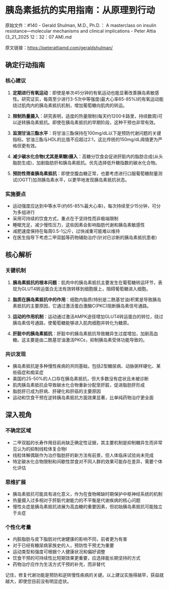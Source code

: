 # 胰岛素抵抗的实用指南：从原理到行动

原始文件：#140 - Gerald Shulman, M.D., Ph.D.： A masterclass on insulin resistance—molecular mechanisms and clinical implications - Peter Attia (3_21_2025 12：32：07 AM).md

原文链接：https://peterattiamd.com/geraldshulman/

## 确定行动指南

### 核心建议

1. **定期进行有氧运动**：即使是单次45分钟的有氧运动也能显著改善胰岛素敏感性。研究证实，每周至少进行3-5次中等强度(最大心率65-85%)的有氧运动能绕过肌肉内的胰岛素抵抗机制，增加葡萄糖向肌肉的转运。

2. **限制热量摄入**：研究表明，适度的热量限制(每天约1200卡路里，持续数周)可以逆转胰岛素抵抗。即使在胰岛素抵抗的早期阶段，这种干预也非常有效。

3. **监测甘油三酯水平**：将甘油三酯保持在100mg/dL以下是预防代谢问题的关键指标。甘油三酯与HDL的比值不应超过2:1，这比传统的150mg/dL阈值更为严格但更有效。

4. **减少碳水化合物(尤其是果糖)摄入**：高糖分饮食会促进肝脏内的脂肪合成(从头脂肪生成)，加剧脂肪肝和胰岛素抵抗。优先选择低升糖指数的碳水化合物。

5. **预防性筛查胰岛素抵抗**：即使空腹血糖正常，也要考虑进行口服葡萄糖耐量测试(OGTT)加测胰岛素水平，以更早地发现胰岛素抵抗状态。

### 实施要点

- 运动强度应达到中等水平(约65-85%最大心率)，每次持续至少15分钟，可分为多组进行
- 采用可持续的饮食方式，重点在于坚持性而非极端限制
- 睡眠充足，减少慢性压力，这些因素会影响脂肪代谢和胰岛素敏感性
- 减肥速度保持在每周0.5-1公斤，过快减重可能难以维持
- 在医生指导下考虑二甲双胍等药物辅助治疗(针对已诊断的胰岛素抵抗患者)

## 核心解析

### 关键机制

1. **胰岛素抵抗的根本问题**：肌肉中的胰岛素抵抗主要发生在葡萄糖转运环节，表现为GLUT4转运蛋白无法有效转移到细胞膜上，阻碍葡萄糖进入细胞。

2. **脂质在胰岛素抵抗中的作用**：细胞内脂质(特别是二酰基甘油)积累是导致胰岛素抵抗的主要原因，它通过激活蛋白激酶C(PKC)阻断胰岛素信号通路。

3. **运动的作用机制**：运动通过激活AMPK途径增加GLUT4转运蛋白的转位，绕过胰岛素信号通路，使葡萄糖能够进入肌肉细胞并转化为糖原。

4. **肝脏中的胰岛素抵抗**：肝脏中的胰岛素抵抗导致糖异生过度增加，加剧高血糖。这主要是由二酰基甘油激活PKCε，抑制胰岛素受体功能导致的。

### 共识发现

- 胰岛素抵抗是多种慢性疾病的共同基础，包括2型糖尿病、动脉粥样硬化、某些癌症和痴呆症
- 美国约25-50%的人口存在胰岛素抵抗，但大多数没有症状且未被诊断
- 肌肉胰岛素抵抗会导致碳水化合物重新分配至肝脏，促进脂肪肝形成
- 脂肪肝已成为肝病、肝硬化和肝癌的主要原因
- 运动和饮食干预在逆转胰岛素抵抗方面效果显著，比单纯药物治疗更全面

## 深入视角

### 不确定区域

- 二甲双胍的长寿作用目前尚缺乏确定性证据，其主要机制是抑制糖异生而非常见认为的抑制线粒体复合物I
- 线粒体解偶联作为治疗脂肪肝的新方法有前景，但人体临床试验尚未完成
- 特定碳水化合物限制和间歇性禁食对不同人群的效果可能存在差异，需要个体化评估

### 思维扩展

- 胰岛素抵抗可能具有进化意义，作为在食物稀缺时期保护中枢神经系统的机制
- 热量摄入过多相对于肝脏代谢能力的不平衡是代谢疾病的核心问题
- 慢性炎症是胰岛素抵抗进展为高血糖的重要因素，但初始胰岛素抵抗可能独立于炎症

### 个性化考量

- 内脏脂肪与皮下脂肪对代谢健康的影响不同，前者更为有害
- 对于已经有糖尿病家族史的人，预防性干预尤为重要
- 运动类型和强度可根据个人健康状况和偏好调整
- 饮食干预的可持续性比短期效果更重要，应选择能长期坚持的方式
- 药物治疗应作为生活方式干预的补充，而非替代

记住，修复代谢功能是预防和逆转慢性疾病的关键。以上建议实施得越早，获益就越大，即使您目前没有明显症状。